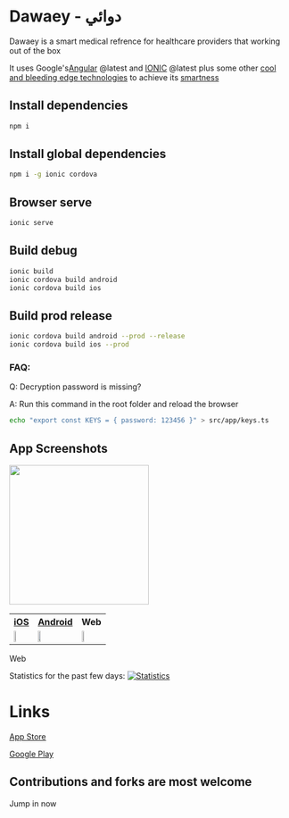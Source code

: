 # Dawaey - دوائي
Dawaey is a smart medical refrence for healthcare providers that working out of the box


It uses Google's[Angular](https://angular.io/) @latest and [IONIC](https://ionicframework.com/) @latest plus some other [cool and bleeding edge technologies](https://github.com/Microsmsm/Dawaey/network/dependencies) to achieve its [smartness](https://github.com/Microsmsm/Dawaey#app-screenshots)



## Install dependencies
```sh
npm i
```

## Install global dependencies
```sh
npm i -g ionic cordova
```


## Browser serve
```sh
ionic serve
```

## Build debug
```sh
ionic build
ionic cordova build android
ionic cordova build ios
```

## Build prod release
```sh
ionic cordova build android --prod --release
ionic cordova build ios --prod
```


### FAQ:

Q: Decryption password is missing?

A: Run this command in the root folder and reload the browser
```sh
echo "export const KEYS = { password: 123456 }" > src/app/keys.ts
```



## App Screenshots

<img src="https://j.gifs.com/VPn0AX.gif" width="250px">




<table>
  <tr>
    <th>
    <a href="https://itunes.apple.com/us/app/dawaey-pro-%D8%AF%D9%88%D8%A7%D8%A6%D9%8A-%D8%A8%D8%B1%D9%88/id1251431168?ls=1&mt=8">iOS</a>
    </th>
<th>
<a href="https://play.google.com/store/apps/details?id=com.brilliantapp.dawaey">Android</a>
</th>
    <th>Web</th>
  </tr>
  <tr>
    <td><img src="https://i.imgur.com/r9BXATa.png" width="28%"></td>
    <td><img src="https://i.imgur.com/88UrRYf.png" width="28%"></td>
    <td><img src="https://i.imgur.com/MMu92rr.png" width="28%"></td> 
</td>
  </tr>
</table>







Web

Statistics for the past few days:
[![Statistics](https://i.imgur.com/LcyEatT.png)](https://www.f6s.com/dawaey)


# Links
[App Store](https://itunes.apple.com/us/app/dawaey-pro-%D8%AF%D9%88%D8%A7%D8%A6%D9%8A-%D8%A8%D8%B1%D9%88/id1251431168?ls=1&mt=8)


[Google Play](https://play.google.com/store/apps/details?id=com.brilliantapp.dawaey)


## Contributions and forks are most welcome

Jump in now 





